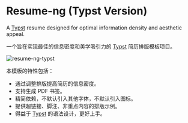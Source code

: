# Resume-ng (Typst Version)

A [Typst][typst] resume designed for optimal information density and aesthetic appeal.

一个旨在实现最佳的信息密度和美学吸引力的 [Typst][typst] 简历排版模板项目。

![resume-ng-typst](https://github.com/fky2015/resume-ng-typst/assets/16451516/16c3ddf9-5014-4435-bd3f-c48c7f5c09d1)

本模板的特性包括：

- 通过调整排版提高简历的信息密度。
- 支持生成 PDF 书签。
- 精简依赖，不默认引入其他字体，不默认引入图标。
- 提供超链接、脚注、非重点内容的排版示例。
- 得益于 [Typst][typst] 的语法设计，更好上手。

[typst]: https://typst.app/
